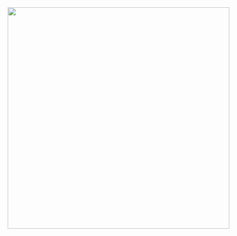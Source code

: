 <div id="header" align="center">
  <img src="https://cdn.discordapp.com/attachments/836687198660460614/1277670977676902534/logo.png?ex=66ce0353&is=66ccb1d3&hm=41af34774325271bdb54496d9a2e0893d355099cf2a475094fa7e79395426023&" width="500"/>
</div>
